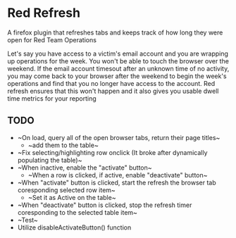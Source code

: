 # Red Refresh
A firefox plugin that refreshes tabs and keeps track of how long they were open for Red Team Operations

Let's say you have access to a victim's email account and you are wrapping up operations for the week. You won't be able to touch the browser over the weekend. If the email account timesout after an unknown time of no activity, you may come back to your browser after the weekend to begin the week's operations and find that you no longer have access to the account.  Red refresh ensures that this won't happen and it also gives you usable dwell time metrics for your reporting


## TODO
* ~On load, query all of the open browser tabs, return their page titles~
  * ~add them to the table~
* ~Fix selecting/highlighting row onclick (It broke after dynamically populating the table)~
* ~When inactive, enable the "activate" button~
  * ~When a row is clicked, if active, enable "deactivate" button~
* ~When "activate" button is clicked, start the refresh the browser tab coresponding selected row item~
  * ~Set it as Active on the table~
* ~When "deactivate" button is clicked, stop the refresh timer coresponding to the selected table item~
* ~Test~
* Utilize disableActivateButton() function
